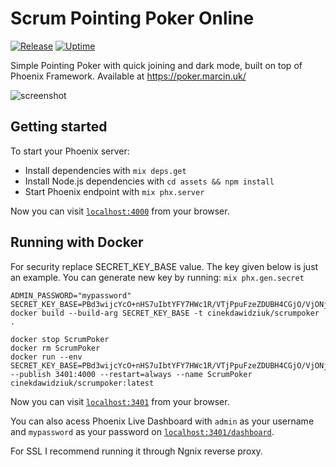 # Scrum Pointing Poker Online
[![Release](https://github.com/cinekdawidziuk/scrumpoker/workflows/Release/badge.svg)](https://github.com/cinekdawidziuk/scrumpoker/actions?query=workflow%3A%22Elixir+CI%22) [![Uptime](https://stats.uptimerobot.com/assets/img/uptime-logo.png)](https://stats.uptimerobot.com/wnzXlSL0Dr)  


Simple Pointing Poker with quick joining and dark mode, built on top of Phoenix Framework. Available at
https://poker.marcin.uk/


![screenshot](https://raw.githubusercontent.com/cinekdawidziuk/scrumpoker/master/assets/static/images/github_screenshot.png)
## Getting started

To start your Phoenix server:

  * Install dependencies with `mix deps.get`
  * Install Node.js dependencies with `cd assets && npm install`
  * Start Phoenix endpoint with `mix phx.server`

Now you can visit [`localhost:4000`](http://localhost:4000) from your browser.

## Running with Docker

For security replace SECRET_KEY_BASE value. The key given below is just an example.
You can generate new key by running: ```mix phx.gen.secret```

```
ADMIN_PASSWORD="mypassword" SECRET_KEY_BASE=PBd3wijcYcO+nHS7uIbtYFY7HWc1R/VTjPpuFzeZDUBH4CGjO/VjONjr2WdI7utG docker build --build-arg SECRET_KEY_BASE -t cinekdawidziuk/scrumpoker .

docker stop ScrumPoker
docker rm ScrumPoker
docker run --env SECRET_KEY_BASE=PBd3wijcYcO+nHS7uIbtYFY7HWc1R/VTjPpuFzeZDUBH4CGjO/VjONjr2WdI7utG --publish 3401:4000 --restart=always --name ScrumPoker cinekdawidziuk/scrumpoker:latest
```

Now you can visit [`localhost:3401`](http://localhost:3401) from your browser. 

You can also acess Phoenix Live Dashboard with ```admin``` as your username and ```mypassword``` as your password on [`localhost:3401/dashboard`](http://localhost:3401/dashboard).  

For SSL I recommend running it through Ngnix reverse proxy. 
